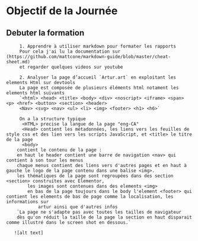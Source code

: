   # Objectif de la Journée 


  ## Debuter la formation 
	     1. Apprendre à utiliser markdown pour formater les rapports 
	     Pour cela j'ai lu la documentation sur (https://github.com/mattcone/markdown-guide/blob/master/cheat-sheet.md)
	     et regarder quelques videos sur youtube   
	     
	     2. Analyser la page d’accueil `Artur.art` en exploitant les elements Html sur devtools 
	     La page est composée de plusieurs éléments html notament les elements html suivants
	     `<html> <head> <title> <body> <div> <noscript> <iframe> <span> <p> <href> <button> <section> <header>
	     <Nav> <svg> <nav> <ul> <li> <img> <footer> <h1> <h6>`
	
	     On a la structure typique
	      <HTML> precise la langue de la page "eng-CA"
	      <Head> contient les métadonnées, les liens vers les feuilles de style css et des lien vers les scripts JavaScript, et <title> le titre de la page 
	      <body>
		contient le contenu de la page : 
		en haut le header contient une barre de navigation <nav> qui contient à son tour les menus 
		chaque menus contient des liens vers d'autres pages et en haut à gauche le logo de la page contenu dans une balise <img>.
		les thématiques de la page sont regroupées dans des section <section> construites avec Elementor,
	        les images sont contenues dans des elements <img>
	        en bas de la page toujours dans le body l'element <footer> qui contient les elements de bas de page comme la localisation, les informations sur 
                artur ainsi que d'autres infos
		`La page ne s'adapte pas avec toutes les tailles de navigateur
		dès qu'on réduit la taille de la page la section en haut disparait comme illustré dans le screen shot en dessous.`

	   ![alt text]

